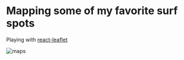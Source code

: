# Mapping some of my favorite surf spots

Playing with [react-leaflet](https://react-leaflet.js.org/)

 ![maps](../maps/src/images/Screenshot%202020-10-26%20at%2012.01.32%20AM.png)


 